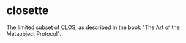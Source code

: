 # closette
The limited subset of CLOS, as described in the book "The Art of the Metaobject Protocol".
